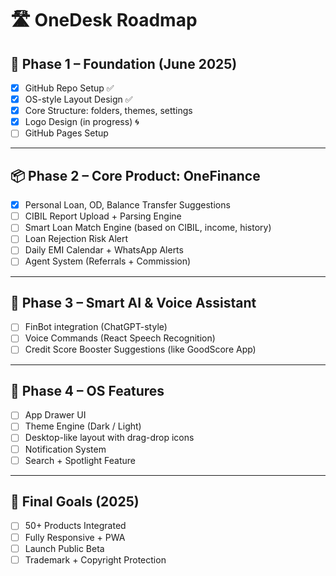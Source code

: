 # 🛣️ OneDesk Roadmap

## 🏁 Phase 1 – Foundation (June 2025)

- [x] GitHub Repo Setup ✅
- [x] OS-style Layout Design ✅
- [x] Core Structure: folders, themes, settings
- [x] Logo Design (in progress) 🌀
- [ ] GitHub Pages Setup

---

## 📦 Phase 2 – Core Product: OneFinance

- [x] Personal Loan, OD, Balance Transfer Suggestions
- [ ] CIBIL Report Upload + Parsing Engine
- [ ] Smart Loan Match Engine (based on CIBIL, income, history)
- [ ] Loan Rejection Risk Alert
- [ ] Daily EMI Calendar + WhatsApp Alerts
- [ ] Agent System (Referrals + Commission)

---

## 🧠 Phase 3 – Smart AI & Voice Assistant

- [ ] FinBot integration (ChatGPT-style)
- [ ] Voice Commands (React Speech Recognition)
- [ ] Credit Score Booster Suggestions (like GoodScore App)

---

## 🧱 Phase 4 – OS Features

- [ ] App Drawer UI
- [ ] Theme Engine (Dark / Light)
- [ ] Desktop-like layout with drag-drop icons
- [ ] Notification System
- [ ] Search + Spotlight Feature

---

## 🎯 Final Goals (2025)

- [ ] 50+ Products Integrated
- [ ] Fully Responsive + PWA
- [ ] Launch Public Beta
- [ ] Trademark + Copyright Protection